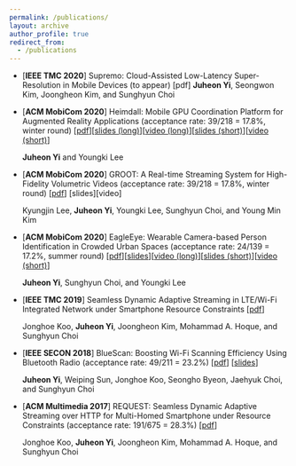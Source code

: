 ```yaml
---
permalink: /publications/
layout: archive
author_profile: true
redirect_from: 
  - /publications
---
```


<!--title: "Publications"-->
* [**IEEE TMC 2020**] Supremo: Cloud-Assisted Low-Latency Super-Resolution in Mobile Devices (to appear) [pdf]
    **Juheon Yi**, Seongwon Kim, Joongheon Kim, and Sunghyun Choi

* [**ACM MobiCom 2020**] Heimdall: Mobile GPU Coordination Platform for Augmented Reality Applications (acceptance rate: 39/218 = 17.8%, winter round) [[pdf](https://juheonyi.github.io/files/Heimdall.pdf)][[slides (long)](https://juheonyi.github.io/files/Heimdall-slides-20min.pptx)][[video (long)](https://juheonyi.github.io/files/Heimdall-video-20min.mp4)][[slides (short)](https://juheonyi.github.io/files/Heimdall-slides-5min.pptx)][[video (short)](https://juheonyi.github.io/files/Heimdall-video-5min.mp4)]

    **Juheon Yi** and Youngki Lee
  
* [**ACM MobiCom 2020**] GROOT: A Real-time Streaming System for High-Fidelity Volumetric Videos (acceptance rate: 39/218 = 17.8%, winter round) [[pdf](https://juheonyi.github.io/files/GROOT.pdf)] [slides][video]

    Kyungjin Lee, **Juheon Yi**, Youngki Lee, Sunghyun Choi, and Young Min Kim
  
* [**ACM MobiCom 2020**] EagleEye: Wearable Camera-based Person Identification in Crowded Urban Spaces (acceptance rate: 24/139 = 17.2%, summer round) [[pdf](https://juheonyi.github.io/files/EagleEye.pdf)][[slides](https://juheonyi.github.io/files/EagleEye-slides-20min.pptx)][[video (long)](https://juheonyi.github.io/files/EagleEye-video-long.mp4)][[slides (short)](https://juheonyi.github.io/files/EagleEye-slides-5min.pptx)][[video (short)](https://juheonyi.github.io/files/EagleEye-video-short.mp4)]

    **Juheon Yi**, Sunghyun Choi, and Youngki Lee
    
* [**IEEE TMC 2019**] Seamless Dynamic Adaptive Streaming in LTE/Wi-Fi Integrated Network under Smartphone Resource Constraints [[pdf](https://juheonyi.github.io/files/REQUEST-journal.pdf)] 

    Jonghoe Koo, **Juheon Yi**, Joongheon Kim, Mohammad A. Hoque, and Sunghyun Choi

* [**IEEE SECON 2018**] BlueScan: Boosting Wi-Fi Scanning Efficiency Using Bluetooth Radio (acceptance rate: 49/211 = 23.2%) [[pdf](https://juheonyi.github.io/files/BlueScan.pdf)] [[slides](https://juheonyi.github.io/files/BlueScan-slides.pptx)]

    **Juheon Yi**, Weiping Sun, Jonghoe Koo, Seongho Byeon, Jaehyuk Choi, and Sunghyun Choi
    
* [**ACM Multimedia 2017**] REQUEST: Seamless Dynamic Adaptive Streaming over HTTP for Multi-Homed Smartphone under Resource Constraints (acceptance rate: 191/675 = 28.3%) [[pdf](https://juheonyi.github.io/files/REQUEST.pdf)]

    Jonghoe Koo, **Juheon Yi**, Joongheon Kim, Mohammad A. Hoque, and Sunghyun Choi

<!--
## Conferences
* [**ACM MobiCom 2020**] **Juheon Yi** and Youngki Lee, "Heimdall: Mobile GPU Coordination Platform for Augmented Reality Applications," ACM International Conference on Mobile Computing and Networking (MobiCom) 2020. [[pdf](https://juheonyi.github.io/files/Heimdall.pdf)][[slides (long)](https://juheonyi.github.io/files/Heimdall-slides-20min.pptx)][[video (long)](https://juheonyi.github.io/files/Heimdall-video-20min.mp4)][[slides (short)](https://juheonyi.github.io/files/Heimdall-slides-5min.pptx)][[video (short)](https://juheonyi.github.io/files/Heimdall-video-5min.mp4)]
  * Acceptance rate: 39/218 = 17.8% (winter round)
* [**ACM MobiCom 2020**] Kyungjin Lee, **Juheon Yi**, Youngki Lee, Sunghyun Choi, and Young Min Kim, "GROOT: A Real-time Streaming System for High-Fidelity Volumetric Videos," ACM International Conference on Mobile Computing and Networking (MobiCom) 2020. [[pdf](https://juheonyi.github.io/files/GROOT.pdf)] [slides][video]
  * Acceptance rate: 39/218 = 17.8% (winter round)
* [**ACM MobiCom 2020**] **Juheon Yi**, Sunghyun Choi, and Youngki Lee, "EagleEye: Wearable Camera-based Person Identification in Crowded Urban Spaces," ACM International Conference on Mobile Computing and Networking (MobiCom) 2020. [[pdf](https://juheonyi.github.io/files/EagleEye.pdf)][[slides](https://juheonyi.github.io/files/EagleEye-slides-20min.pptx)][[video (long)](https://juheonyi.github.io/files/EagleEye-video-long.mp4)][[slides (short)](https://juheonyi.github.io/files/EagleEye-slides-5min.pptx)][[video (short)](https://juheonyi.github.io/files/EagleEye-video-short.mp4)]
  * Acceptance rate: 24/139 = 17.2% (summer round)
* [**IEEE SECON 2018**] **Juheon Yi**, Weiping Sun, Jonghoe Koo, Seongho Byeon, Jaehyuk Choi, and Sunghyun Choi, "BlueScan: Boosting Wi-Fi Scanning Efficiency Using Bluetooth Radio," IEEE International Conference on Sensing, Commuications, and Networking (SECON) 2018. [[pdf](https://juheonyi.github.io/files/BlueScan.pdf)] [[slides](https://juheonyi.github.io/files/BlueScan-slides.pptx)]
  * Acceptance rate: 49/211 = 23.2%
* [**ACM Multimedia 2017**] Jonghoe Koo, **Juheon Yi**, Joongheon Kim, Mohammad A. Hoque, and Sunghyun Choi, "REQUEST: Seamless Dynamic Adaptive Streaming over HTTP for Multi-Homed Smartphone under Resource Constraints," ACM International Conference on Multimedia 2017. [[pdf](https://juheonyi.github.io/files/REQUEST.pdf)]
  * Acceptance rate: 191/675 = 28.3%
-->
<!--
## Journals
*	[**IEEE TMC**] **Juheon Yi**, Seongwon Kim, Joongheon Kim, and Sunghyun Choi, "Supremo: Cloud-Assisted Low-Latency Super-Resolution in Mobile Devices," accepted to IEEE Transactions on Mobile Computing, September 2020. [pdf]
*	[**IEEE TMC**] Jonghoe Koo, **Juheon Yi**, Joongheon Kim, Mohammad A. Hoque, and Sunghyun Choi, "Seamless Dynamic Adaptive Streaming in LTE/Wi-Fi Integrated Network under Smartphone Resource Constraints," IEEE Transactions on Mobile Computing, July 2019. [[pdf](https://juheonyi.github.io/files/REQUEST-journal.pdf)] 
-->
